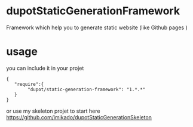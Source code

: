 # dupotStaticGenerationFramework

Framework which help you to generate static website (like Github pages )

# usage

you can include it in your projet

```
{
   "require":{
        "dupot/static-generation-framework": "1.*.*"
   }
}
```

or use my skeleton projet to start here https://github.com/imikado/dupotStaticGenerationSkeleton
